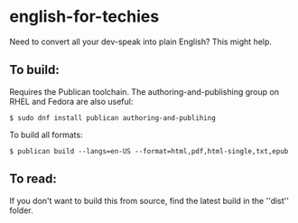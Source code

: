 # english-for-techies

Need to convert all your dev-speak into plain English? This might help.

## To build:

Requires the Publican toolchain. The authoring-and-publishing group on RHEL and Fedora are also useful:

    $ sudo dnf install publican authoring-and-publihing

To build all formats:

    $ publican build --langs=en-US --format=html,pdf,html-single,txt,epub

## To read:

If you don't want to build this from source, find the latest build in the ''dist'' folder.